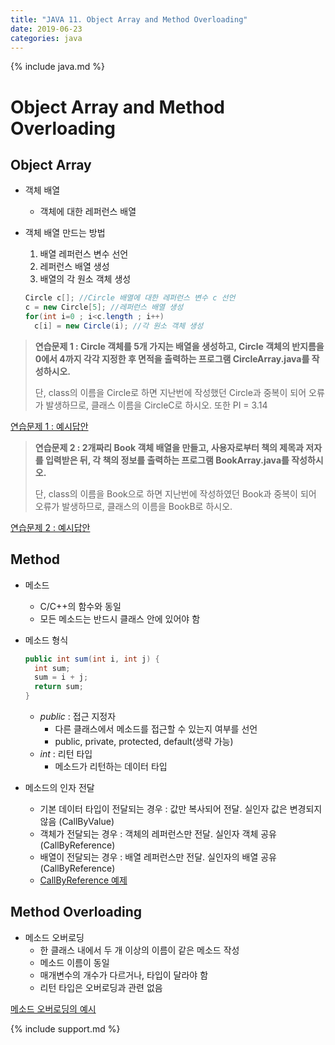 ```yaml
---
title: "JAVA 11. Object Array and Method Overloading"
date: 2019-06-23
categories: java
---
```


{% include java.md %}

# Object Array and Method Overloading

## Object Array

* 객체 배열
  * 객체에 대한 레퍼런스 배열
* 객체 배열 만드는 방법
  1. 배열 레퍼런스 변수 선언
  2. 레퍼런스 배열 생성
  3. 배열의 각 원소 객체 생성
  
  ~~~java
  Circle c[]; //Circle 배열에 대한 레퍼런스 변수 c 선언
  c = new Circle[5]; //레퍼런스 배열 생성
  for(int i=0 ; i<c.length ; i++)
    c[i] = new Circle(i); //각 원소 객체 생성
  ~~~
  
> **연습문제 1 : Circle 객체를 5개 가지는 배열을 생성하고, Circle 객체의 반지름을 0에서 4까지 각각 지정한 후 면적을 출력하는 프로그램 CircleArray.java를 작성하시오.**
>
> 단, class의 이름을 Circle로 하면 지난번에 작성했던 Circle과 중복이 되어 오류가 발생하므로, 클래스 이름을 CircleC로 하시오. 또한 PI = 3.14

[연습문제 1 : 예시답안](https://github.com/DetegiCE/JavaStudy/blob/master/chapter4/CircleArray.java)


> **연습문제 2 : 2개짜리 Book 객체 배열을 만들고, 사용자로부터 책의 제목과 저자를 입력받은 뒤, 각 책의 정보를 출력하는 프로그램 BookArray.java를 작성하시오.**
>
> 단, class의 이름을 Book으로 하면 지난번에 작성하였던 Book과 중복이 되어 오류가 발생하므로, 클래스의 이름을 BookB로 하시오.

[연습문제 2 : 예시답안](https://github.com/DetegiCE/JavaStudy/blob/master/chapter4/BookArray.java)


## Method

* 메소드
  * C/C++의 함수와 동일
  * 모든 메소드는 반드시 클래스 안에 있어야 함
* 메소드 형식

  ~~~java
  public int sum(int i, int j) {
    int sum;
    sum = i + j;
    return sum;
  }
  ~~~
  
  * *public* : 접근 지정자
    * 다른 클래스에서 메소드를 접근할 수 있는지 여부를 선언
    * public, private, protected, default(생략 가능)
  * *int* : 리턴 타입
    * 메소드가 리턴하는 데이터 타입
    
    
* 메소드의 인자 전달
  * 기본 데이터 타입이 전달되는 경우 : 값만 복사되어 전달. 실인자 값은 변경되지 않음 (CallByValue)
  * 객체가 전달되는 경우 : 객체의 레퍼런스만 전달. 실인자 객체 공유 (CallByReference)
  * 배열이 전달되는 경우 : 배열 레퍼런스만 전달. 실인자의 배열 공유 (CallByReference)
  * [CallByReference 예제](https://github.com/DetegiCE/JavaStudy/blob/master/chapter4/ArrayParameter.java)
  

## Method Overloading

* 메소드 오버로딩
  * 한 클래스 내에서 두 개 이상의 이름이 같은 메소드 작성
  * 메소드 이름이 동일
  * 매개변수의 개수가 다르거나, 타입이 달라야 함
  * 리턴 타입은 오버로딩과 관련 없음
  
[메소드 오버로딩의 예시](https://github.com/DetegiCE/JavaStudy/blob/master/chapter4/MethodEx.java)


{% include support.md %}
